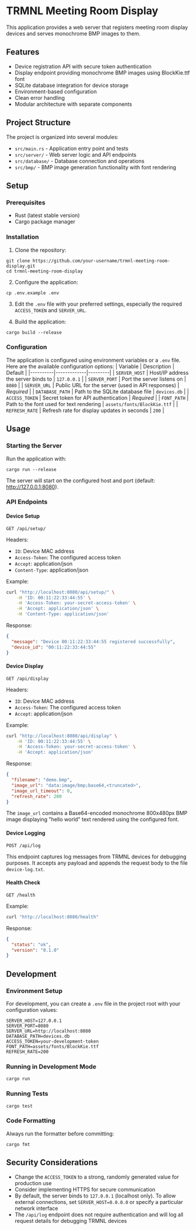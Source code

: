 # TRMNL Meeting Room Display

This application provides a web server that registers meeting room display
devices and serves monochrome BMP images to them.
## Features

- Device registration API with secure token authentication
- Display endpoint providing monochrome BMP images using BlockKie.ttf font
- SQLite database integration for device storage
- Environment-based configuration
- Clean error handling
- Modular architecture with separate components

## Project Structure

The project is organized into several modules:

- `src/main.rs` - Application entry point and tests
- `src/server/` - Web server logic and API endpoints
- `src/database/` - Database connection and operations
- `src/bmp/` - BMP image generation functionality with font rendering

## Setup

### Prerequisites

- Rust (latest stable version)
- Cargo package manager

### Installation

1. Clone the repository:
```
git clone https://github.com/your-username/trmnl-meeting-room-display.git
cd trmnl-meeting-room-display
```

2. Configure the application:
```
cp .env.example .env
```

3. Edit the `.env` file with your preferred settings, especially the required `ACCESS_TOKEN` and `SERVER_URL`.

4. Build the application:
```
cargo build --release
```

### Configuration

The application is configured using environment variables or a `.env` file. Here
are the available configuration options:
| Variable | Description | Default |
|----------|-------------|---------|
| `SERVER_HOST` | Host/IP address the server binds to | `127.0.0.1` |
| `SERVER_PORT` | Port the server listens on | `8080` |
| `SERVER_URL` | Public URL for the server (used in API responses) | *Required* |
| `DATABASE_PATH` | Path to the SQLite database file | `devices.db` |
| `ACCESS_TOKEN` | Secret token for API authentication | *Required* |
| `FONT_PATH` | Path to the font used for text rendering | `assets/fonts/BlockKie.ttf` |
| `REFRESH_RATE` | Refresh rate for display updates in seconds | `200` |

## Usage

### Starting the Server

Run the application with:

```
cargo run --release
```

The server will start on the configured host and port (default: http://127.0.0.1:8080).

### API Endpoints

#### Device Setup

```
GET /api/setup/
```

Headers:
- `ID`: Device MAC address
- `Access-Token`: The configured access token
- `Accept`: application/json
- `Content-Type`: application/json

Example:

```bash
curl "http://localhost:8080/api/setup/" \
    -H 'ID: 00:11:22:33:44:55' \
    -H 'Access-Token: your-secret-access-token' \
    -H 'Accept: application/json' \
    -H 'Content-Type: application/json'
```

Response:

```json
{
  "message": "Device 00:11:22:33:44:55 registered successfully",
  "device_id": "00:11:22:33:44:55"
}
```

#### Device Display

```
GET /api/display
```

Headers:
- `ID`: Device MAC address
- `Access-Token`: The configured access token
- `Accept`: application/json

Example:

```bash
curl "http://localhost:8080/api/display" \
    -H 'ID: 00:11:22:33:44:55' \
    -H 'Access-Token: your-secret-access-token' \
    -H 'Accept: application/json'
```

Response:

```json
{
  "filename": "demo.bmp",
  "image_url": "data:image/bmp;base64,<truncated>",
  "image_url_timeout": 0,
  "refresh_rate": 200
}
```

The `image_url` contains a Base64-encoded monochrome 800x480px BMP image
displaying "hello world" text rendered using the configured font.
#### Device Logging

```
POST /api/log
```

This endpoint captures log messages from TRMNL devices for debugging purposes.
It accepts any payload and appends the request body to the file `device-log.txt`.

#### Health Check

```
GET /health
```

Example:

```bash
curl "http://localhost:8080/health"
```

Response:

```json
{
  "status": "ok",
  "version": "0.1.0"
}
```

## Development

### Environment Setup

For development, you can create a `.env` file in the project root with your configuration values:

```
SERVER_HOST=127.0.0.1
SERVER_PORT=8080
SERVER_URL=http://localhost:8080
DATABASE_PATH=devices.db
ACCESS_TOKEN=your-development-token
FONT_PATH=assets/fonts/BlockKie.ttf
REFRESH_RATE=200
```

### Running in Development Mode

```
cargo run
```

### Running Tests

```
cargo test
```

### Code Formatting

Always run the formatter before committing:

```
cargo fmt
```

## Security Considerations

- Change the `ACCESS_TOKEN` to a strong, randomly generated value for production use
- Consider implementing HTTPS for secure communication
- By default, the server binds to `127.0.0.1` (localhost only). To allow
  external connections, set `SERVER_HOST=0.0.0.0` or specify a particular network
  interface
- The `/api/log` endpoint does not require authentication and will log all
  request details for debugging TRMNL devices
